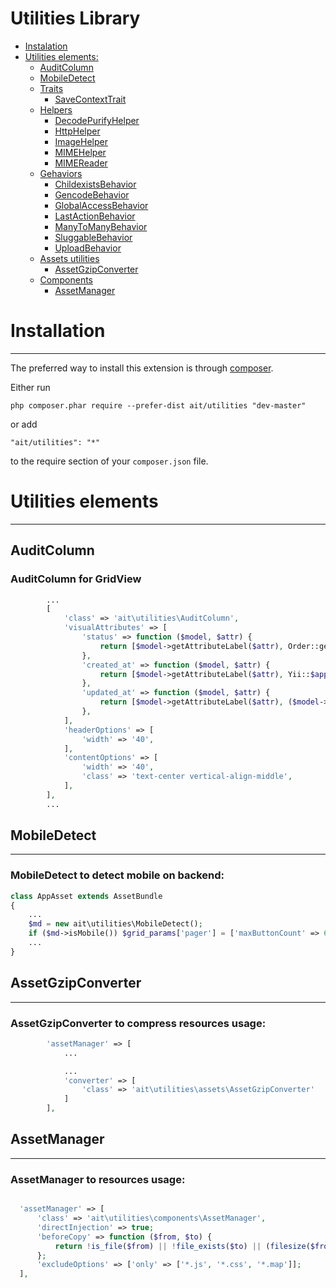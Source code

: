 Utilities Library
=================

* [Instalation](#installation)
* [Utilities elements:](#utilities-elements)
    - [AuditColumn](#auditcolumn)
    - [MobileDetect](#mobiledetect)
    - [Traits]()
        - [SaveContextTrait](#savecontexttrait)
    - [Helpers]()
        - [DecodePurifyHelper]()
        - [HttpHelper]()
        - [ImageHelper]()
        - [MIMEHelper]()
        - [MIMEReader]()
    - [Gehaviors]()
        - [ChildexistsBehavior]()
        - [GencodeBehavior]()
        - [GlobalAccessBehavior]()
        - [LastActionBehavior]()
        - [ManyToManyBehavior]()
        - [SluggableBehavior]()
        - [UploadBehavior]()
    - [Assets utilities]()
        - [AssetGzipConverter](#assetgzipconverter)
    - [Components]()
        - [AssetManager](#assetmanager)


# Installation
--------------

The preferred way to install this extension is through [composer](http://getcomposer.org/download/).

Either run

```
php composer.phar require --prefer-dist ait/utilities "dev-master"
```

or add

```
"ait/utilities": "*"
```

to the require section of your `composer.json` file.


# Utilities elements
-----------------

## AuditColumn

### AuditColumn for GridView

```php
        ...
        [
            'class' => 'ait\utilities\AuditColumn',
            'visualAttributes' => [
                'status' => function ($model, $attr) {
                    return [$model->getAttributeLabel($attr), Order::getCurrentStatus($model->$attr)];
                },
                'created_at' => function ($model, $attr) {
                    return [$model->getAttributeLabel($attr), Yii::$app->formatter->asDate($model->$attr)];
                },
                'updated_at' => function ($model, $attr) {
                    return [$model->getAttributeLabel($attr), ($model->$attr > 1 ? Yii::$app->formatter->asDate($model->$attr) : 'No edits')];
                },
            ],
            'headerOptions' => [
                'width' => '40',
            ],
            'contentOptions' => [
                'width' => '40',
                'class' => 'text-center vertical-align-middle',
            ],
        ],
        ...
```

## MobileDetect
-------------------------------

### MobileDetect to detect mobile on backend:

```php
class AppAsset extends AssetBundle
{
    ...
    $md = new ait\utilities\MobileDetect();
    if ($md->isMobile()) $grid_params['pager'] = ['maxButtonCount' => 6];
    ...
}
```

## AssetGzipConverter
-------------------------------

### AssetGzipConverter to compress resources usage:

```php
        'assetManager' => [
            ...

            ...
            'converter' => [
                'class' => 'ait\utilities\assets\AssetGzipConverter'
            ]
        ],
```

## AssetManager
-------------------------------

### AssetManager to resources usage:

```php

  'assetManager' => [
      'class' => 'ait\utilities\components\AssetManager',
      'directInjection' => true;
      'beforeCopy' => function ($from, $to) {
          return !is_file($from) || !file_exists($to) || (filesize($from) !== filesize($to));
      };
      'excludeOptions' => ['only' => ['*.js', '*.css', '*.map']];
  ],

```
